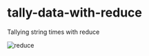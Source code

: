 # tally-data-with-reduce
Tallying string times with reduce

![reduce](https://user-images.githubusercontent.com/44883733/56476421-4c888280-6465-11e9-9775-f3e5795c0dcd.png)
